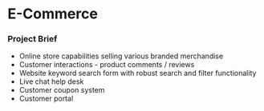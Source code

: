 # E-Commerce

### Project Brief
- Online store capabilities selling various branded merchandise
- Customer interactions - product comments / reviews
- Website keyword search form with robust search and filter functionality
- Live chat help desk
- Customer coupon system
- Customer portal
